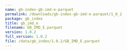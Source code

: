 ```yaml
---
name: gb-index-gb-imd-e-parquet
permalink: /downloads/gb-index-gb-imd-e-parquet/1_0_2
package: gb_index
title: gb_imd_e
filename: GB_IMD_E.parquet
version: 1.0.2
full_version: 1.0.2
file: /data/gb_index/1.0.2/GB_IMD_E.parquet
---
```

